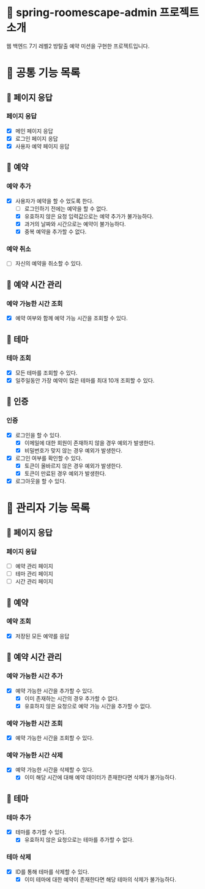 # :sparkling_heart: spring-roomescape-admin 프로젝트 소개

웹 백엔드 7기 레벨2 방탈출 예약 미션을 구현한 프로젝트입니다.

# :dart: 공통 기능 목록

## :rocket: 페이지 응답

### 페이지 응답

- [x] 메인 페이지 응답
- [x] 로그인 페이지 응답
- [x] 사용자 예약 페이지 응답

## :rocket: 예약

### 예약 추가

- [x] 사용자가 예약을 할 수 었도록 한다.
    - [ ] 로그인하기 전에는 예약을 할 수 없다.
    - [x] 유효하지 않은 요청 입력값으로는 예약 추가가 불가능하다.
    - [x] 과거의 날짜와 시간으로는 예약이 불가능하다.
    - [x] 중복 예약을 추가할 수 없다.

### 예약 취소

- [ ] 자신의 예약을 취소할 수 있다.

## :rocket: 예약 시간 관리

### 예약 가능한 시간 조회

- [x] 예약 여부와 함께 예약 가능 시간을 조회할 수 있다.

## :rocket: 테마

### 테마 조회

- [x] 모든 테마를 조회할 수 있다.
- [x] 일주일동안 가장 예약이 많은 테마를 최대 10개 조회할 수 있다.

## :rocket: 인증

### 인증

- [x] 로그인을 할 수 있다.
    - [x] 이메일에 대한 회원이 존재하지 않을 경우 예외가 발생한다.
    - [x] 비밀번호가 맞지 않는 경우 예외가 발생한다.
- [x] 로그인 여부를 확인할 수 있다.
    - [x] 토큰이 올바르지 않은 경우 예외가 발생한다.
    - [x] 토큰이 만료된 경우 예외가 발생한다.
- [x] 로그아웃을 할 수 있다.

# :dart: 관리자 기능 목록

## :rocket: 페이지 응답

### 페이지 응답

- [ ] 예약 관리 페이지
- [ ] 테마 관리 페이지
- [ ] 시간 관리 페이지

## :rocket: 예약

### 예약 조회

- [x] 저장된 모든 예약를 응답

## :rocket: 예약 시간 관리

### 예약 가능한 시간 추가

- [x] 예약 가능한 시간을 추가할 수 있다.
    - [x] 이미 존재하는 시간의 경우 추가할 수 없다.
    - [x] 유효하지 않은 요청으로 예약 가능 시간을 추가할 수 없다.

### 예약 가능한 시간 조회

- [x] 예약 가능한 시간을 조회할 수 있다.

### 예약 가능한 시간 삭제

- [x] 예약 가능한 시간을 삭제할 수 있다.
    - [x] 이미 해당 시간에 대해 예약 데이터가 존재한다면 삭제가 불가능하다.

## :rocket: 테마

### 테마 추가

- [x] 테마를 추가할 수 있다.
    - [x] 유효하지 않은 요청으로는 테마를 추가할 수 없다.

### 테마 삭제

- [x] ID를 통해 테마를 삭제할 수 있다.
    - [x] 이미 테마에 대한 예약이 존재한다면 해당 테마의 삭제가 불가능하다.
